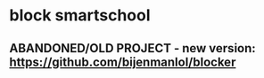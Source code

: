 # block smartschool

## ABANDONED/OLD PROJECT - new version: https://github.com/bijenmanlol/blocker
